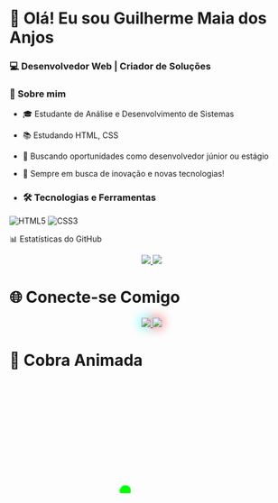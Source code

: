 # 👋 Olá! Eu sou Guilherme Maia dos Anjos

### 💻 Desenvolvedor Web | Criador de Soluções

### 🌟 Sobre mim
- 🎓 Estudante de Análise e Desenvolvimento de Sistemas
- 📚 Estudando HTML, CSS
- 🎯 Buscando oportunidades como desenvolvedor júnior ou estágio
- 🚀 Sempre em busca de inovação e novas tecnologias!

- ### 🛠️ Tecnologias e Ferramentas
![HTML5](https://img.shields.io/badge/-HTML5-E34F26?style=flat-square&logo=html5&logoColor=white)
![CSS3](https://img.shields.io/badge/-CSS3-1572B6?style=flat-square&logo=css3&logoColor=white)

📊 Estatísticas do GitHub
<div align="center"> <a href="https://github.com/guimaiadev"> <img src="https://github-readme-stats.vercel.app/api?username=guimaiadev&show_icons=true&theme=radical&include_all_commits=true&count_private=true" style="filter: drop-shadow(0px 0px 20px neon);"/> <img src="https://github-readme-stats.vercel.app/api/top-langs/?username=guimaiadev&layout=compact&langs_count=7&theme=radical" style="filter: drop-shadow(0px 0px 20px neon);"/> </a> </div>

# 🌐 Conecte-se Comigo

<p align="center">
  <a href="https://linkedin.com/in/gui-maia-anjos" target="_blank">
    <img src="https://img.shields.io/badge/-LinkedIn-%230077B5?style=for-the-badge&logo=linkedin&logoColor=white" style="filter: drop-shadow(0px 0px 10px cyan);"/>
  </a>
  <a href="mailto:guimaiadev@gmail.com" target="_blank">
    <img src="https://img.shields.io/badge/-Gmail-red?style=for-the-badge&logo=gmail&logoColor=white" style="filter: drop-shadow(0px 0px 10px red);"/>
  </a>
</p>

# 🐍 Cobra Animada

<p align="center">
  <svg width="200" height="200" viewBox="0 0 100 100">
    <defs>
      <path id="snakePath" d="M10,50 Q30,30 50,50 T90,50" fill="transparent"/>
    </defs>
    <g>
      <circle cx="10" cy="50" r="5" fill="#00ff00">
        <animateMotion dur="2s" repeatCount="indefinite">
          <mpath href="#snakePath"/>
        </animateMotion>
      </circle>
    </g>
    <style>
      @keyframes move {
        0% { transform: translateX(0); }
        100% { transform: translateX(100px); }
      }
      circle {
        animation: move 3s linear infinite;
      }
    </style>
  </svg>
</p>
